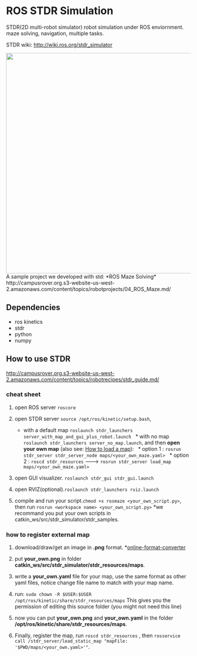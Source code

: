 # ROS STDR Simulation
STDR(2D multi-robot simulator) robot simulation under ROS enviornment. maze solving, navigation, multiple tasks.

STDR wiki: http://wiki.ros.org/stdr_simulator

<img src="https://github.com/celisun/STDR-simulation/blob/master/stdr-turtlebota.png" width="600">
A sample project we developed with std: *ROS Maze Solving* http://campusrover.org.s3-website-us-west-2.amazonaws.com/content/topics/robotprojects/04_ROS_Maze.md/

## Dependencies

* ros kinetics
* stdr
* python
* numpy




## How to use STDR 
http://campusrover.org.s3-website-us-west-2.amazonaws.com/content/topics/robotrecipes/stdr_guide.md/
### cheat sheet
1. open ROS server `roscore`

1. open STDR server `source /opt/ros/kinetic/setup.bash`,
   * with a default map  `roslaunch stdr_launchers server_with_map_and_gui_plus_robot.launch`
   * with no map `roslaunch stdr_launchers server_no_map.launch`, and then **open your own map** (also see: [How to load a map](http://wiki.ros.org/stdr_simulator/Tutorials/How%20to%20load%20a%20map)): 
   * option 1 : `rosrun stdr_server stdr_server_node maps/<your_own_maze.yaml>`
   * option 2 : `roscd stdr_resources` ---> `rosrun stdr_server load_map maps/<your_own_maze.yaml>`

1. open GUI visualizer. `roslaunch stdr_gui stdr_gui.launch`

1. open RVIZ(optional).`roslaunch stdr_launchers rviz.launch`

1. compile and run your script.`chmod +x rosmaze <your_own_script.py>`, then run `rosrun <workspace name> <your_own_script.py>`  *we recommand you put your own scripts in catkin_ws/src/stdr_simulator/stdr_samples.


### how to register external map
1. download/draw/get an image in **.png** format. *[online-format-converter](https://www.online-convert.com/)

1. put **your_own.png** in folder **catkin_ws/src/stdr_simulator/stdr_resources/maps**.

1. write a **your_own.yaml** file for your map, use the same format as other yaml files, notice change file name to match with your map name.

1. run: `sudo chown -R $USER:$USER /opt/ros/kinetic/share/stdr_resources/maps` This gives you the permission of editing this source folder (you might not need this line)

1. now you can put **your_own.png** and **your_own.yaml** in the folder **/opt/ros/kinetic/share/stdr_resources/maps**.

1. Finally, register the map, run `roscd stdr_resources` , then `rosservice call /stdr_server/load_static_map "mapFile: '$PWD/maps/<your_own.yaml>'"`.


